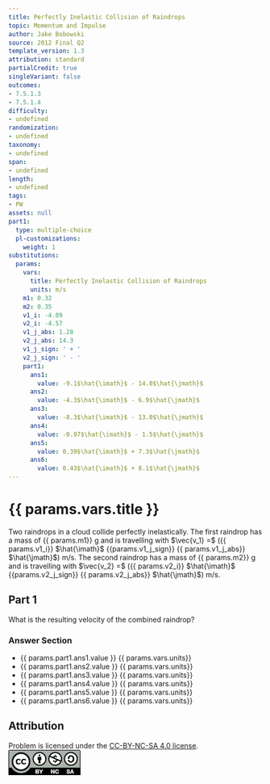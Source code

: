 ```yaml
---
title: Perfectly Inelastic Collision of Raindrops
topic: Momentum and Impulse
author: Jake Bobowski
source: 2012 Final Q2
template_version: 1.3
attribution: standard
partialCredit: true
singleVariant: false
outcomes:
- 7.5.1.3
- 7.5.1.4
difficulty:
- undefined
randomization:
- undefined
taxonomy:
- undefined
span:
- undefined
length:
- undefined
tags:
- PW
assets: null
part1:
  type: multiple-choice
  pl-customizations:
    weight: 1
substitutions:
  params:
    vars:
      title: Perfectly Inelastic Collision of Raindrops
      units: m/s
    m1: 0.32
    m2: 0.35
    v1_i: -4.09
    v2_i: -4.57
    v1_j_abs: 1.28
    v2_j_abs: 14.3
    v1_j_sign: ' + '
    v2_j_sign: ' - '
    part1:
      ans1:
        value: -9.1$\hat{\imath}$ - 14.0$\hat{\jmath}$
      ans2:
        value: -4.3$\hat{\imath}$ - 6.9$\hat{\jmath}$
      ans3:
        value: -8.3$\hat{\imath}$ - 13.0$\hat{\jmath}$
      ans4:
        value: -0.97$\hat{\imath}$ - 1.5$\hat{\jmath}$
      ans5:
        value: 0.39$\hat{\imath}$ + 7.3$\hat{\jmath}$
      ans6:
        value: 0.43$\hat{\imath}$ + 8.1$\hat{\jmath}$
---
```

# {{ params.vars.title }}
Two raindrops in a cloud collide perfectly inelastically. The first raindrop has a mass of {{ params.m1}} g and is travelling with $\vec{v_1} =$ ({{ params.v1_i}} $\hat{\imath}$ {{params.v1_j_sign}} {{ params.v1_j_abs}} $\hat{\jmath}$) m/s.
The second raindrop has a mass of {{ params.m2}} g and is travelling with $\vec{v_2} =$ ({{ params.v2_i}} $\hat{\imath}$ {{params.v2_j_sign}} {{ params.v2_j_abs}} $\hat{\jmath}$) m/s.

## Part 1

What is the resulting velocity of the combined raindrop?

### Answer Section

- {{ params.part1.ans1.value }} {{ params.vars.units}}
- {{ params.part1.ans2.value }} {{ params.vars.units}}
- {{ params.part1.ans3.value }} {{ params.vars.units}}
- {{ params.part1.ans4.value }} {{ params.vars.units}}
- {{ params.part1.ans5.value }} {{ params.vars.units}}
- {{ params.part1.ans6.value }} {{ params.vars.units}}

## Attribution

Problem is licensed under the [CC-BY-NC-SA 4.0 license](https://creativecommons.org/licenses/by-nc-sa/4.0/).<br> ![The Creative Commons 4.0 license requiring attribution-BY, non-commercial-NC, and share-alike-SA license.](https://raw.githubusercontent.com/firasm/bits/master/by-nc-sa.png)